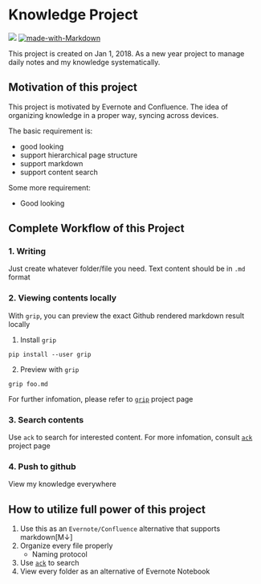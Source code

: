 # Knowledge Project
![](https://img.shields.io/badge/2018-Happy_New_Year!-orange.svg?style=flat-square)
[![made-with-Markdown](https://img.shields.io/badge/Made%20with-Markdown-1f425f.svg?style=flat-square)](http://commonmark.org)

This project is created on Jan 1, 2018. As a new year project to manage daily notes and my knowledge systematically.
## Motivation of this project
This project is motivated by Evernote and Confluence. The idea of organizing knowledge in a proper way, syncing across devices.

The basic requirement is:
- good looking
- support hierarchical page structure
- support markdown
- support content search

Some more requirement:
- Good looking

## Complete Workflow of this Project
### 1. Writing
Just create whatever folder/file you need. Text content should be in `.md` format
### 2. Viewing contents locally
With `grip`, you can preview the exact Github rendered markdown result locally

1. Install `grip`
```
pip install --user grip
```
2. Preview with `grip`
```
grip foo.md
```

For further infomation, please refer to [`grip`](https://github.com/joeyespo/grip) project page
### 3. Search contents
Use `ack` to search for interested content. For more infomation, consult [`ack`](https://beyondgrep.com) project page

### 4. Push to github
View my knowledge everywhere

## How to utilize full power of this project
1. Use this as an `Evernote/Confluence` alternative that supports markdown[M↓]
1. Organize every file properly
    - Naming protocol
2. Use [`ack`](https://beyondgrep.com) to search
3. View every folder as an alternative of Evernote Notebook
